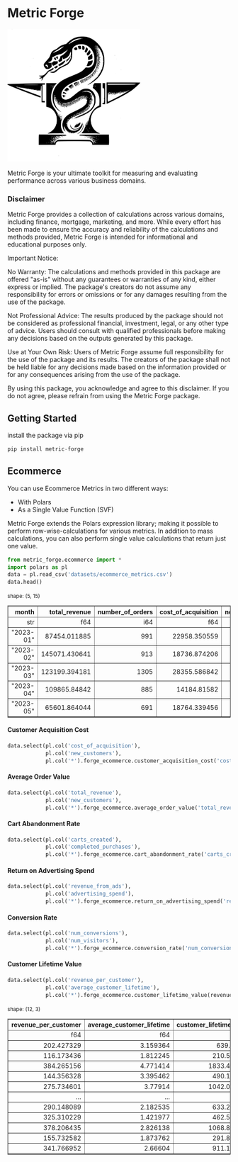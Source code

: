 # Metric Forge

<img src="https://raw.githubusercontent.com/jrasband-dev/metric-forge/fb6a5ed63c35eda1443c3e6cedd9b4f4b18d5e41/static/metric-forge.svg" alt="Description of the image" width="300" height="300">

Metric Forge is your ultimate toolkit for measuring and evaluating performance across various business domains.

### Disclaimer

Metric Forge provides a collection of calculations across various domains, including finance, mortgage, marketing, and more. While every effort has been made to ensure the accuracy and reliability of the calculations and methods provided, Metric Forge is intended for informational and educational purposes only.

Important Notice:

No Warranty: The calculations and methods provided in this package are offered "as-is" without any guarantees or warranties of any kind, either express or implied. The package's creators do not assume any responsibility for errors or omissions or for any damages resulting from the use of the package.

Not Professional Advice: The results produced by the package should not be considered as professional financial, investment, legal, or any other type of advice. Users should consult with qualified professionals before making any decisions based on the outputs generated by this package.

Use at Your Own Risk: Users of Metric Forge assume full responsibility for the use of the package and its results. The creators of the package shall not be held liable for any decisions made based on the information provided or for any consequences arising from the use of the package.

By using this package, you acknowledge and agree to this disclaimer. If you do not agree, please refrain from using the Metric Forge package.


## Getting Started 
install the package via pip

```python
pip install metric-forge
```

## Ecommerce
You can use Ecommerce Metrics in two different ways:
* With Polars
* As a Single Value Function (SVF)

Metric Forge extends the Polars expression library; making it possible to perform row-wise-calculations for various metrics. In addition to mass calculations, you can also perform single value calculations that return just one value. 


```python
from metric_forge.ecommerce import * 
import polars as pl
data = pl.read_csv('datasets/ecommerce_metrics.csv')
data.head()
```




<div><style>
.dataframe > thead > tr,
.dataframe > tbody > tr {
  text-align: right;
  white-space: pre-wrap;
}
</style>
<small>shape: (5, 15)</small><table border="1" class="dataframe"><thead><tr><th>month</th><th>total_revenue</th><th>number_of_orders</th><th>cost_of_acquisition</th><th>new_customers</th><th>carts_created</th><th>completed_purchases</th><th>revenue_from_ads</th><th>advertising_spend</th><th>num_conversions</th><th>num_visitors</th><th>revenue_per_customer</th><th>average_customer_lifetime</th><th>num_customers_lost</th><th>total_customers_beginning</th></tr><tr><td>str</td><td>f64</td><td>i64</td><td>f64</td><td>i64</td><td>i64</td><td>i64</td><td>f64</td><td>f64</td><td>i64</td><td>i64</td><td>f64</td><td>f64</td><td>i64</td><td>i64</td></tr></thead><tbody><tr><td>&quot;2023-01&quot;</td><td>87454.011885</td><td>991</td><td>22958.350559</td><td>406</td><td>1969</td><td>1425</td><td>81339.957696</td><td>5390.910169</td><td>300</td><td>13154</td><td>202.427329</td><td>3.159364</td><td>239</td><td>3306</td></tr><tr><td>&quot;2023-02&quot;</td><td>145071.430641</td><td>913</td><td>18736.874206</td><td>234</td><td>1506</td><td>1421</td><td>76875.083402</td><td>15585.037018</td><td>427</td><td>14762</td><td>116.173436</td><td>1.812245</td><td>124</td><td>4680</td></tr><tr><td>&quot;2023-03&quot;</td><td>123199.394181</td><td>1305</td><td>28355.586842</td><td>120</td><td>1497</td><td>965</td><td>116505.482191</td><td>14872.037954</td><td>367</td><td>10056</td><td>384.265156</td><td>4.771414</td><td>177</td><td>4675</td></tr><tr><td>&quot;2023-04&quot;</td><td>109865.84842</td><td>885</td><td>14184.81582</td><td>428</td><td>1963</td><td>1102</td><td>106008.046381</td><td>12337.204368</td><td>132</td><td>19948</td><td>144.356328</td><td>3.395462</td><td>299</td><td>2972</td></tr><tr><td>&quot;2023-05&quot;</td><td>65601.864044</td><td>691</td><td>18764.339456</td><td>266</td><td>1009</td><td>801</td><td>97258.809912</td><td>5351.995568</td><td>147</td><td>13110</td><td>275.734601</td><td>3.77914</td><td>296</td><td>3768</td></tr></tbody></table></div>



#### Customer Acquisition Cost


```python
data.select(pl.col('cost_of_acquisition'),
            pl.col('new_customers'),
            pl.col('*').forge_ecommerce.customer_acquisition_cost('cost_of_acquisition', 'new_customers'))
```

#### Average Order Value


```python
data.select(pl.col('total_revenue'),
            pl.col('new_customers'),
            pl.col('*').forge_ecommerce.average_order_value('total_revenue', 'number_of_orders'))
```

#### Cart Abandonment Rate


```python
data.select(pl.col('carts_created'),
            pl.col('completed_purchases'),
            pl.col('*').forge_ecommerce.cart_abandonment_rate('carts_created', 'completed_purchases'))

```

#### Return on Advertising Spend


```python
data.select(pl.col('revenue_from_ads'),
            pl.col('advertising_spend'),
            pl.col('*').forge_ecommerce.return_on_advertising_spend('revenue_from_ads', 'advertising_spend'))
```

#### Conversion Rate


```python
data.select(pl.col('num_conversions'),
            pl.col('num_visitors'),
            pl.col('*').forge_ecommerce.conversion_rate('num_conversions', 'num_visitors'))
```

#### Customer Lifetime Value


```python
data.select(pl.col('revenue_per_customer'),
            pl.col('average_customer_lifetime'),
            pl.col('*').forge_ecommerce.customer_lifetime_value(revenue_per_customer_column='revenue_per_customer',average_customer_lifetime_column='average_customer_lifetime',method='basic'))
```




<div><style>
.dataframe > thead > tr,
.dataframe > tbody > tr {
  text-align: right;
  white-space: pre-wrap;
}
</style>
<small>shape: (12, 3)</small><table border="1" class="dataframe"><thead><tr><th>revenue_per_customer</th><th>average_customer_lifetime</th><th>customer_lifetime_value</th></tr><tr><td>f64</td><td>f64</td><td>f64</td></tr></thead><tbody><tr><td>202.427329</td><td>3.159364</td><td>639.54169</td></tr><tr><td>116.173436</td><td>1.812245</td><td>210.534716</td></tr><tr><td>384.265156</td><td>4.771414</td><td>1833.488253</td></tr><tr><td>144.356328</td><td>3.395462</td><td>490.156408</td></tr><tr><td>275.734601</td><td>3.77914</td><td>1042.039585</td></tr><tr><td>&hellip;</td><td>&hellip;</td><td>&hellip;</td></tr><tr><td>290.148089</td><td>2.182535</td><td>633.258286</td></tr><tr><td>325.310229</td><td>1.421977</td><td>462.583676</td></tr><tr><td>378.206435</td><td>2.826138</td><td>1068.863683</td></tr><tr><td>155.732582</td><td>1.873762</td><td>291.805755</td></tr><tr><td>341.766952</td><td>2.66604</td><td>911.164293</td></tr></tbody></table></div>
